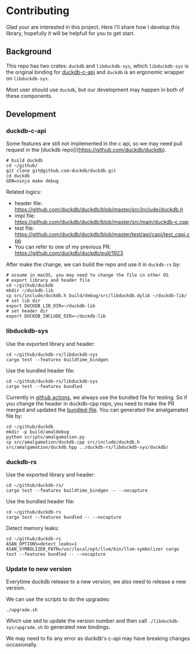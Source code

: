 # Contributing
Glad your are interested in this project. Here I'll share how I develop this library, hopefully it will be helpfull for you to get start.

## Background
This repo has two crates: `duckdb` and `libduckdb-sys`, which `libduckdb-sys` is the original binding for [duckdb-c-api](https://github.com/duckdb/duckdb/blob/master/src/include/duckdb.h) and `duckdb` is an ergonomic wrapper on `libduckdb-sys`.

Most user should use `duckdb`, but our development may happen in both of these components.

## Development

### duckdb-c-api
Some features are still not implemented in the c api, so we may need pull request in the [duckdb repo]((https://github.com/duckdb/duckdb).

```shell
# build duckdb
cd ~/github/
git clone git@github.com:duckdb/duckdb.git
cd duckdb
GEN=ninja make debug
```

Related logics:
* header file: https://github.com/duckdb/duckdb/blob/master/src/include/duckdb.h
* impl file: https://github.com/duckdb/duckdb/blob/master/src/main/duckdb-c.cpp
* test file: https://github.com/duckdb/duckdb/blob/master/test/api/capi/test_capi.cpp
* You can refer to one of my previous PR: https://github.com/duckdb/duckdb/pull/1923

After make the change, we can build the repo and use it in `duckdb-rs` by:
```shell
# assume in macOS, you may need to change the file in other OS
# export library and header file
cd ~/github/duckdb
mkdir ~/duckdb-lib
cp src/include/duckdb.h build/debug/src/libduckdb.dylib ~/duckdb-lib/
# set lib dir
export DUCKDB_LIB_DIR=~/duckdb-lib
# set header dir
export DUCKDB_INCLUDE_DIR=~/duckdb-lib
```

### libduckdb-sys

Use the exported library and header:

```shell
cd ~/github/duckdb-rs/libduckdb-sys
cargo test --features buildtime_bindgen
```

Use the bundled header file:
```shell
cd ~/github/duckdb-rs/libduckdb-sys
cargo test --features bundled
```

Currently in [github actions](https://github.com/wangfenjin/duckdb-rs/actions), we always use the bundled file for testing. So if you change the header in duckdb-cpp repo, you need to make the PR merged and updated the [bundled-file](https://github.com/wangfenjin/duckdb-rs/tree/main/libduckdb-sys/duckdb).
You can generated the amalgamated file by:

```shell
cd ~/github/duckdb
mkdir -p build/amaldebug
python scripts/amalgamation.py
cp src/amalgamation/duckdb.cpp src/include/duckdb.h src/amalgamation/duckdb.hpp ../duckdb-rs/libduckdb-sys/duckdb/
```

### duckdb-rs

Use the exported library and header:

```shell
cd ~/github/duckdb-rs/
cargo test --features buildtime_bindgen -- --nocapture
```

Use the bundled header file:

```shell
cd ~/github/duckdb-rs
cargo test --features bundled -- --nocapture
```

Detect memory leaks:
```shell
cd ~/github/duckdb-rs
ASAN_OPTIONS=detect_leaks=1 ASAN_SYMBOLIZER_PATH=/usr/local/opt/llvm/bin/llvm-symbolizer cargo test --features bundled -- --nocapture
```

### Update to new version

Everytime duckdb release to a new version, we also need to release a new version.

We can use the scripts to do the upgrades:
```shell
./upgrade.sh
```
Which use sed to update the version number and then call `./libduckdb-sys/upgrade.sh` to generated new bindings.

We may need to fix any error as duckdb's c-api may have breaking changes occasionally.
